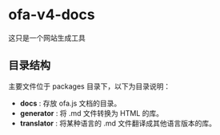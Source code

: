# ofa-v4-docs

这只是一个网站生成工具

## 目录结构

主要文件位于 packages 目录下，以下为目录说明： 

- **docs** : 存放 ofa.js 文档的目录。 
- **generator** : 将 .md 文件转换为 HTML 的库。 
- **translator** : 将某种语言的 .md 文件翻译成其他语言版本的库。 

<!-- ## 工作流程 

1. 在 **docs**  目录中编写 ofa.js v4 的文档；其中主要编辑的是 **cn** 的文档。 
2. 利用 **translator**  将 **docs**  目录中的 cn 文档翻译成其他语言，放到同目录下。 
3. 使用 **generator**  将 **docs**  目录中的 .md 文档转换为静态页面，并将生成的页面放置于根目录的 **dist**  目录下，以供展示和访问。 -->